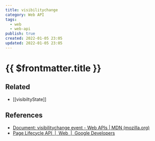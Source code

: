 ```yaml
---
title: visibilitychange
category: Web API
tags:
  - web
  - web-api
publish: true
created: 2022-01-05 23:05
updated: 2022-01-05 23:05
---
```


# {{ $frontmatter.title }}

## Related

- [[visibiltyState]]

## References

- [Document: visibilitychange event - Web APIs | MDN (mozilla.org)](https://developer.mozilla.org/en-US/docs/Web/API/Document/visibilitychange_event)
- [Page Lifecycle API  |  Web  |  Google Developers](https://developers.google.com/web/updates/2018/07/page-lifecycle-api#event-visibilitychange)
